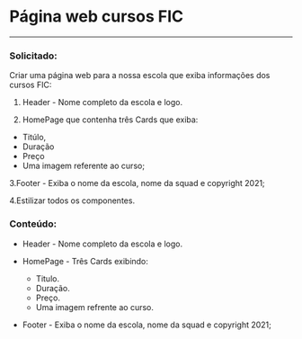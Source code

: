 # Página web cursos FIC
---

### **Solicitado:**

Criar uma página web para a nossa escola que exiba informações dos cursos FIC:

1. Header - Nome completo da escola e logo.
   
2. HomePage que contenha três Cards que exiba:
- Titúlo,
- Duração
- Preço
- Uma imagem referente ao curso;
  
3.Footer - Exiba o nome da escola, nome da squad e copyright 2021;

4.Estilizar todos os componentes.

### **Conteúdo:**

- Header - Nome completo da escola e logo.
- HomePage - Três Cards exibindo:
  
  - Titulo.
  - Duração.
  - Preço.
  - Uma imagem refrente ao curso.

- Footer - Exiba o nome da escola, nome da squad e copyright 2021;
  
